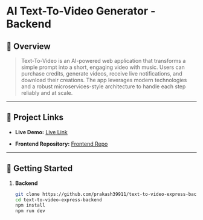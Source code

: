 # AI Text-To-Video Generator - Backend

## 🚀 Overview

> Text-To-Video is an AI-powered web application that transforms a simple prompt into a short, engaging video with music. Users can purchase credits, generate videos, receive live notifications, and download their creations. The app leverages modern technologies and a robust microservices-style architecture to handle each step reliably and at scale.

---

## 🚀 Project Links

- **Live Demo:** [Live Link](https://text-or-image-to-video.vercel.app/)

- **Frontend Repository:** [Frontend Repo](https://github.com/prakash39911/text-or-image_to_video)

---

## 🚀 Getting Started

1. **Backend**

   ```bash
   git clone https://github.com/prakash39911/text-to-video-express-backend
   cd text-to-video-express-backend
   npm install
   npm run dev
   ```
